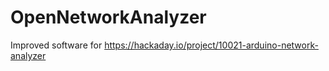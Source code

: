 # OpenNetworkAnalyzer
Improved software for https://hackaday.io/project/10021-arduino-network-analyzer
